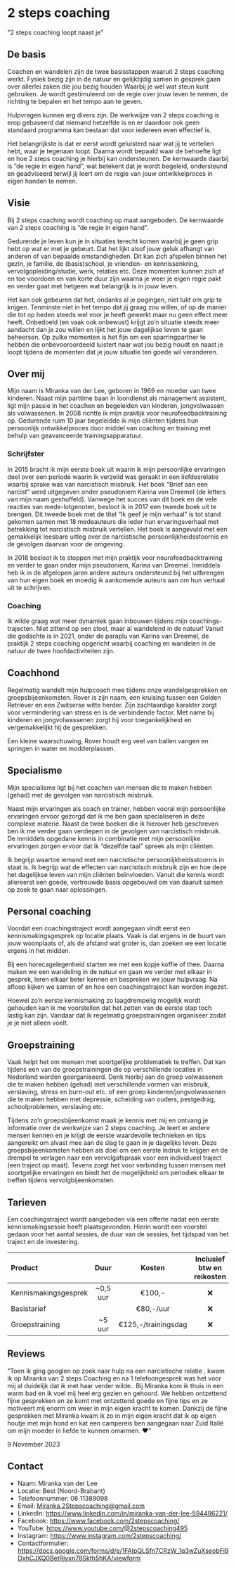 # 2 steps coaching
"2 steps coaching loopt naast je"

## De basis
Coachen en wandelen zijn de twee basisstappen waaruit 2 steps coaching werkt. Fysiek bezig zijn in de natuur en gelijktijdig samen in gesprek gaan over allerlei zaken die jou bezig houden Waarbij je wel wat steun kunt gebruiken. Je wordt gestimuleerd om de regie over jouw leven te nemen, de richting te bepalen en het tempo aan te geven. 

Hulpvragen kunnen erg divers zijn. De werkwijze van 2 steps coaching is erop gebaseerd dat niemand hetzelfde is en er daardoor ook geen standaard programma kan bestaan dat voor iedereen even effectief is. 

Het belangrijkste is dat er eerst wordt geluisterd naar wat jij te vertellen hebt, waar je tegenaan loopt. Daarna wordt bepaald waar de behoefte ligt en hoe 2 steps coaching je hierbij kan ondersteunen. De kernwaarde daarbij is “de regie in eigen hand”, wat betekent dat je wordt begeleid, ondersteund en geadviseerd terwijl jij leert om de regie van jouw ontwikkelproces in eigen handen te nemen.

## Visie
Bij 2 steps coaching wordt coaching op maat aangeboden. De kernwaarde van 2 steps coaching is “de regie in eigen hand”.

Gedurende je leven kun je in situaties terecht komen waarbij je geen grip hebt op wat er met je gebeurt. Dat het lijkt alsof jouw geluk afhangt van anderen of van bepaalde omstandigheden. Dit kan zich afspelen binnen het gezin, je familie, de (basis)school, je vrienden- en kennissenkring, vervolgopleiding/studie, werk, relaties etc. Deze momenten kunnen zich af en toe voordoen en van korte duur zijn waarna je weer je eigen regie pakt en verder gaat met hetgeen wat belangrijk is in jouw leven.

Het kan ook gebeuren dat het, ondanks al je pogingen, niet lukt om grip te krijgen. Tenminste niet in het tempo dat jij graag zou willen, of op de manier die tot op heden steeds wel voor je heeft gewerkt maar nu geen effect meer heeft. Onbedoeld (en vaak ook onbewust) krijgt zo’n situatie steeds meer aandacht dan je zou willen en lijkt het jouw dagelijkse leven te gaan beheersen. Op zulke momenten is het fijn om een sparringpartner te hebben die onbevooroordeeld luistert naar wat jou bezig houdt en naast je loopt tijdens de momenten dat je jouw situatie ten goede wil veranderen.

## Over mij 
Mijn naam is Miranka van der Lee, geboren in 1969 en moeder van twee kinderen. Naast mijn parttime baan in loondienst als management assistent, ligt mijn passie in het coachen en begeleiden van kinderen, jongvolwassen als volwassenen. In 2008 richtte ik mijn praktijk voor neurofeedbacktraining op. Gedurende ruim 10 jaar begeleidde ik mijn cliënten tijdens hun persoonlijk ontwikkelproces door middel van coaching en training met behulp van geavanceerde trainingsapparatuur.

### Schrijfster
In 2015 bracht ik mijn eerste boek uit waarin ik mijn persoonlijke ervaringen deel over een periode waarin ik verzeild was geraakt in een liefdesrelatie waarbij sprake was van narcistisch misbruik. Het boek “Brief aan een narcist” werd uitgegeven onder pseudoniem Karina van Dreemel (de letters van mijn naam geshuffeld). Vanwege het succes van dit boek en de vele reacties van mede-lotgenoten, besloot ik in 2017 een tweede boek uit te brengen. Dit tweede boek met de titel “Ik geef je mijn verhaal” is tot stand gekomen samen met 18 medeauteurs die ieder hun ervaringsverhaal met betrekking tot narcistisch misbruik vertellen. Het boek is aangevuld met een gemakkelijk leesbare uitleg over de narcistische persoonlijkheidsstoornis en de gevolgen daarvan voor de omgeving.

In 2018 besloot ik te stoppen met mijn praktijk voor neurofeedbacktraining en verder te gaan onder mijn pseudoniem, Karina van Dreemel. Inmiddels heb ik in de afgelopen jaren andere auteurs ondersteund bij het uitbrengen van hun eigen boek en moedig ik aankomende auteurs aan om hun verhaal uit te schrijven.

### Coaching
Ik wilde graag wat meer dynamiek gaan inbouwen tijdens mijn coachings-trajecten. Niet zittend op een stoel, maar al wandelend in de natuur! Vanuit die gedachte is in 2021, onder de paraplu van Karina van Dreemel, de praktijk 2 steps coaching opgericht waarbij coaching en wandelen in de natuur de twee hoofdactiviteiten zijn.

## Coachhond
Regelmatig wandelt mijn hulpcoach mee tijdens onze wandelgesprekken en groepsbijeenkomsten. Rover is zijn naam, een kruising tussen een Golden Retriever en een Zwitserse witte herder. Zijn zachtaardige karakter zorgt voor vermindering van stress en is de verbindende factor. Met name bij kinderen en jongvolwassenen zorgt hij voor toegankelijkheid en vergemakkelijkt hij de gesprekken.

Een kleine waarschuwing, Rover houdt erg veel van ballen vangen en springen in water en modderplassen.

## Specialisme
Mijn specialisme ligt bij het coachen van mensen die te maken hebben (gehad) met de gevolgen van narcistisch misbruik.

Naast mijn ervaringen als coach en trainer, hebben vooral mijn persoonlijke ervaringen ervoor gezorgd dat ik me ben gaan specialiseren in deze complexe materie. Naast de twee boeken die ik hierover heb geschreven ben ik me verder gaan verdiepen in de gevolgen van narcistisch misbruik. De inmiddels opgedane kennis in combinatie met mijn persoonlijke ervaringen zorgen ervoor dat ik “dezelfde taal” spreek als mijn cliënten. 

Ik begrijp waartoe iemand met een narcistische persoonlijkheidsstoornis in staat is. Ik begrijp wat de effecten van narcistisch misbruik zijn en hoe deze het dagelijkse leven van mijn cliënten beïnvloeden. Vanuit die kennis wordt allereerst een goede, vertrouwde basis opgebouwd om van daaruit samen op zoek te gaan naar oplossingen.

## Personal coaching
Voordat een coachingstraject wordt aangegaan vindt eerst een kennismakingsgesprek op locatie plaats. Vaak is dat ergens in de buurt van jouw woonplaats of, als de afstand wat groter is, dan zoeken we een locatie ergens in het midden. 

Bij een horecagelegenheid starten we met een kopje koffie of thee. Daarna maken we een wandeling in de natuur en gaan we verder met elkaar in gesprek, leren elkaar beter kennen en bespreken we jouw hulpvraag. Na afloop kijken we samen of en hoe een coachingstraject kan worden ingezet.

Hoewel zo’n eerste kennismaking zo laagdrempelig mogelijk wordt gehouden kan ik me voorstellen dat het zetten van de eerste stap toch lastig kan zijn. Vandaar dat ik regelmatig groepstrainingen organiseer zodat je je niet alleen voelt.

## Groepstraining
Vaak helpt het om mensen met soortgelijke problematiek te treffen. Dat kan tijdens een van de groepstrainingen die op verschillende locaties in Nederland worden georganiseerd. Denk hierbij aan de groep volwassenen die te maken hebben (gehad) met verschillende vormen van misbruik, verslaving, stress en burn-out etc. of een groep kinderen/jongvolwassenen die te maken hebben met depressie, scheiding van ouders, pestgedrag, schoolproblemen, verslaving etc.

Tijdens zo’n groepsbijeenkomst maak je kennis met mij en ontvang je informatie over de werkwijze van 2 steps coaching. Je leert er andere mensen kennen en je krijgt de eerste waardevolle technieken en tips aangereikt om alvast mee aan de slag te gaan in je dagelijks leven. Deze groepsbijeenkomsten hebben als doel om een eerste indruk te krijgen en de drempel te verlagen naar een vervolgafspraak voor een individueel traject (een traject op maat). Tevens zorgt het voor verbinding tussen mensen met soortgelijke ervaringen en biedt het de mogelijkheid om periodiek elkaar te treffen tijdens vervolgbijeenkomsten.

## Tarieven
Een coachingstraject wordt aangeboden via een offerte nadat een eerste kennismakingsessie heeft plaatsgevonden. Hierin wordt een voorstel gedaan voor het aantal sessies, de duur van de sessies, het tijdspad van het traject en de investering.

| Product | Duur | Kosten | Inclusief btw en reikosten |
| :------ | :--: | :----: | :------------------------: |
| Kennismakingsgesprek | ~0,5 uur | €100,- | :x: |
| Basistarief | | €80,-/uur | :x: |
| Groepstraining | ~5 uur | €125,-/trainingsdag | :x: |

## Reviews
“Toen ik ging googlen op zoek naar hulp na een narcistische relatie , kwam ik op Miranka van 2 steps Coaching en na 1 telefoongesprek was het voor mij al duidelijk dat ik met haar verder wilde.. Bij Miranka kom ik thuis in een warm bad en ik voel mij heel erg gezien en gehoord. We hebben ontzettend fijne gesprekken en ze komt met ontzettend goede en fijne tips en ze motiveert mij enorm om weer in mijn eigen kracht te komen. Dankzij de fijne gesprekken met Miranka kwam ik zo in mijn eigen kracht dat ik op eigen houtje met mijn hond en kat een campereis ben aangegaan naar Zuid Italië om mijn moeder in liefde te kunnen omarmen. ❤️” 

9 November 2023

## Contact
- Naam: Miranka van der Lee
- Locatie: Best (Noord-Brabant)
- Telefoonnummer: 06 11389098
- Email: Miranka.2Stepscoaching@gmail.com
- LinkedIn: https://www.linkedin.com/in/miranka-van-der-lee-594496221/
- Facebook: https://www.facebook.com/2stepscoaching/
- YouTube: https://www.youtube.com/@2stepscoaching495
- Instagram: https://www.instagram.com/2stepscoaching/
- Contactformulier: https://docs.google.com/forms/d/e/1FAIpQLSfn7CRzW_1q3wZuXseobFi9DxhCJXQ0BetRjyxn78Skth5hKA/viewform